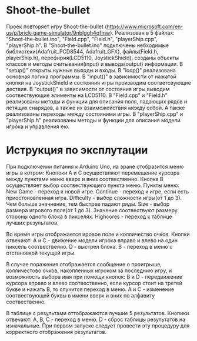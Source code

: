 # Shoot-the-bullet
Проек повторяет игру Shoot-the-bullet (https://www.microsoft.com/en-us/p/brick-game-simulator/9nblggh4qfmw).
Реализован в 5 файлах: "Shoot-the-bullet.ino", "Field.cpp", "Field.h", "playerShip.cpp", "playerShip.h".
В "Shoot-the-bullet.ino" подключены небходимые библиотеки(Adafruit_PCD8544, Adafruit_GFX), файлы(Field.h, playerShip.h), перефирия(LCD5110, JoystickShield), созданы объекты классов и методы считывания(input) и вывода(output) информации.
  В "setup()" открыты нужные выходы и входы.
  В "loop()" реализована основная логика программы.
  В "input()" в зависимости от нажатой кнопки на JoystickShield и состояния игры производим соответсвующие дествия.
  В "output()" в зависимости от состояния игры выводим соотвествующие элименты на LCD5110.
В "Field.cpp" и "Field.h" реализованы методы и функции для описания поля, падающих рядов и летящих снарядов, а также их взаиможействия между собой. А также реализованы переходы между состояними игры.
В "playerShip.cpp" и "playerShip.h" реализованы методы и функции для описания модели игрока и управления ею.

# Иструкция по эксплутации
При подключении питания к Arduino Uno, на эране отобразится меню игры в котром:
  Кнопоки A и C осуществляют перемещение курсора между пунктами меню вверх и вниз соотвественно.
  Кнопка B осуществляет выбор соотвествующего пункта меню.
Пункты меню:
  New Game - переход к новой игре.
  Continue - переход к игре, если есть приостоновленная игра.
  Difficulty - выбор сложности игры(от 1 до 3). Чем больше значнение, тем быстрее падают ряды.
  Size - выбор размера игрового поля(от 1 до 3). Значение соотвествуют размеру стороны одного блока в пикселях.
  Highcores - переход к таблице лучших результатов.

Во время игры отображается ировое поле и колличество очков. Кнопки отвечают:
  A и С - движение модели игрока вправо и влево на один пиксель соотвественно.
  D - выстрел блока.
  B - переход в меню с отстановкой текущей игры.
  
В случае поражения отображается сообщение о проигрыше, колличестово очков, накопленных игроком за последнию игру, и возможность выбора имя при помощи кнопок:
  B и D - передвижение курсора вправо и влево соотвественно, если курсор стоит на третей букве и нажать B, то случится переход в меню.
  A и C - изменение соотвествующей буквы в имени вверх и вних по алфавиту соотвественно.

В таблице с результами оттображаются лучшие 5 результатов. Кнопики отвечают:
  A, B, C - переход в меню.
  D - сброс таблицы результатов на изначальные. При первом запуске следует провести эту процедуру для корректного отображения результатов.
